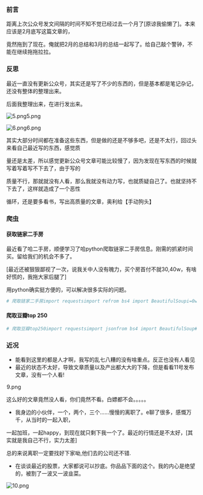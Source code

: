 ### 前言

距离上次公众号发文间隔的时间不知不觉已经过去一个月了[原谅我偷懒了]。本来应该是2月底写这篇文章的，

竟然拖到了现在。俺就把2月的总结和3月的总结一起写了。给自己敲个警钟，不能在继续拖拖拉拉。

### 反思

最近一直没有更新公众号，其实还是写了不少的东西的，但是基本都是笔记杂记，还没有整体的整理出来。

后面我整理出来，在进行发出来。

![5.png](https://mmbiz.qpic.cn/mmbiz_png/r3Tib18c3hBXZc0Umb8XhylBrqGE9E3PxQKRqzU7nibsWBzv02FQpiaEadjwnvZTokHvRBw9P3xiamNjod4ibNRSnsQ/640?wx_fmt=png&tp=webp&wxfrom=5&wx_lazy=1&wx_co=1)5.png

![6.png](https://mmbiz.qpic.cn/mmbiz_png/r3Tib18c3hBXZc0Umb8XhylBrqGE9E3PxJcsZqkClibeFcr6656olJEGIMnf4IWXiaae0aBp9HrHbDrCXN1st0oJw/640?wx_fmt=png&tp=webp&wxfrom=5&wx_lazy=1&wx_co=1)6.png

其实大部分时间都在准备这些东西，但是做的还是不够多吧，还是不太行，回过头来看自己最近写的东西，感觉质

量还是太差，所以感觉更新公众号文章可能比较慢了，因为发现在写东西的时候就写着写着写不下去了，由于写的

质量不行，那就就没有人看，那么我就没有动力写，也就质疑自己了。也就坚持不下去了，这样就造成了一个恶性

循环，还是要多看书，写出高质量的文章，奥利给【手动狗头】



### 爬虫

#### 获取链家二手房

最近看了哈二手房，顺便学习了哈python爬取链家二手房信息。刚需的抓紧时间买。留给我们的机会不多了。

[最近还被狠狠鄙视了一次，说我关中人没有魄力，买个房首付不就30,40w，有啥好慌的，我拖大家后腿了]

用python确实挺方便的，可以解决很多实际的问题。

```python
# 爬取链家二手房import requestsimport refrom bs4 import BeautifulSoupi=0with open('./lianjia/lianjia.csv','a') as file:     for j in range(1,5,1):          i+=1          url = 'https://bj.lianjia.com/ershoufang/pg+str(i)'          headers = {'User-Agent': 'Mozilla/5.0 (Windows NT 6.3; WOW64) AppleWebKit/537.36 (KHTML, like Gecko) Chrome/65.0.3325.181 Safari/537.36'}          resp = requests.get(url,headers = headers).text          # print(resp)          soup = BeautifulSoup(resp,'lxml')          infos = soup.find('ul',{'class':'sellListContent'}).find_all('li')          # print(infos)          for info in infos:               name = info.find('div',{'class':'title'}).find('a').get_text()               price = info.find('div',{'class':'totalPrice'}).find('span').get_text()               unit = info.find('div',{'class':'unitPrice'}).find('span').get_text()               address = info.find('div',{'class':'address'}).get_text()               print(unit)               area = re.split(r'\|',address)[2]               print(area)               file.write('{},{},{},{},{}\n'.format((name),(unit),(price),(address),area))
```

#### 爬取豆瓣top 250

```python
# 爬取豆瓣top250import requestsimport jsonfrom bs4 import BeautifulSoup# 获取源码def get_html(url):    response = requests.get(url)    if response.status_code == 200:        return response.text    else:        print("访问失败")# 解析源码def parse_html(html):    soup = BeautifulSoup(html, 'lxml') # 创建BeautifulSoup对象，使用lxml解析库    items = soup.find_all(name='li')  # 查询名称为li的元素，以列表形式输出    for item in items[19:]:    # 注意这里的[19:]，对网页源码分析后发现前19个li标签中并没有我们需要的数据，所以将其排除在外        yield {            # 利用find()定位我们需要的数据，并作为生成器元素            'title': item.span.get_text(),            'index': item.find(name='em').text,            'image': item.find(name='a')['href'],            'quote': item.find(class_="inq").text,            'score': item.find(class_="rating_num").text        }        # 构造生成器，作为函数的返回结果# 将数据转化为json字符串并写入到文件中def write_to_file(content):    with open("movies.txt", 'a', encoding='utf-8') as file:  # 以追加的权限打开文件movies.txt        file.write(json.dumps(content, ensure_ascii=False) + '\n')  # ensure_ascii设为False，保证输出是中文形式，而不是ASCII编码        # json.dumps()序列化时默认对中文使用ascii编码def main(start):    url = 'https://movie.douban.com/top250?start=' + str(start) + '&filter'  # 定位top250的url    html = get_html(url)    for item in parse_html(html):        print(item)        write_to_file(item)# 执行函数，完成爬取if __name__ == '__main__':    for i in range(10):        main(i * 25)
```

### 近况

- 能看到这里的都是人才啊，我写的乱七八糟的没有啥重点。反正也没有人看见
- 最近的状态不太好，导致文章质量以及产出都大大的下降，但是看看11号发布文章，没有一个人看!

![9.png](data:image/gif;base64,iVBORw0KGgoAAAANSUhEUgAAAAEAAAABCAYAAAAfFcSJAAAADUlEQVQImWNgYGBgAAAABQABh6FO1AAAAABJRU5ErkJggg==)9.png

这么好的文章竟然没人看，你们竟然不看。白嫖都不会。。。。。

- 我身边的小伙伴，一个，两个，三个……慢慢的离职了。e聊了很多，感慨万千，从当时的一起入职，

一起加班，一起happy，到现在就只剩下我一个了。最近的行情还是不太好，[其实就是我自己不行，实力太差]

总的来说离职一定要找好下家呦,他们去的公司还不错.

- 在谈谈最近的股票，大家都说可以抄底。你品品下面的这个。我的内心是绝望的，被割了一波又一波韭菜。

![10.png](https://mmbiz.qpic.cn/mmbiz_png/r3Tib18c3hBXZc0Umb8XhylBrqGE9E3PxFibXgonVcFaatiar2CggPPG5Ujmc1zpxXialtdRib6Eb93icekOUXObR4TQ/640?wx_fmt=png&tp=webp&wxfrom=5&wx_lazy=1&wx_co=1)